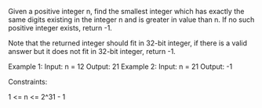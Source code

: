Given a positive integer n, find the smallest integer which has exactly the
same digits existing in the integer n and is greater in value than n. If no
such positive integer exists, return -1.

Note that the returned integer should fit in 32-bit integer, if there is a
valid answer but it does not fit in 32-bit integer, return -1.


Example 1:
Input: n = 12
Output: 21
Example 2:
Input: n = 21
Output: -1


Constraints:


1 <= n <= 2^31 - 1




